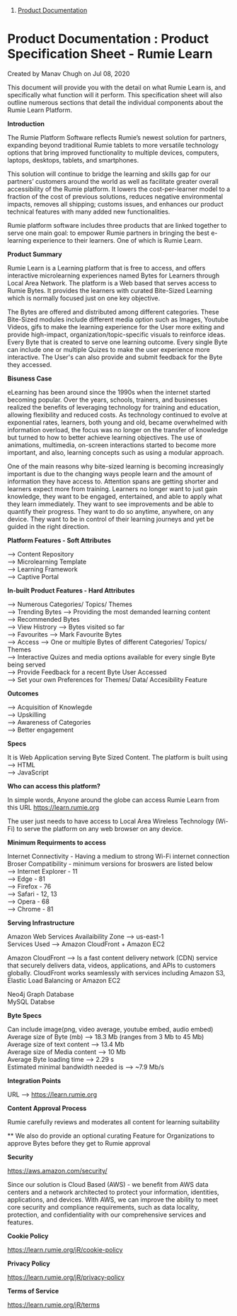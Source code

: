 
1.  [Product Documentation](index.html)

Product Documentation : Product Specification Sheet - Rumie Learn
=================================================================

Created by Manav Chugh on Jul 08, 2020

This document will provide you with the detail on what Rumie Learn is, and specifically what function will it perform. This specification sheet will also outline numerous sections that detail the individual components about the Rumie Learn Platform.

**Introduction**

The Rumie Platform Software reflects Rumie’s newest solution for partners, expanding beyond traditional Rumie tablets to more versatile technology options that bring improved functionality to multiple devices, computers, laptops, desktops, tablets, and smartphones. </br> 

This solution will continue to bridge the learning and skills gap for our partners’ customers around the world as well as facilitate greater overall accessibility of the Rumie platform. It lowers the cost-per-learner model to a fraction of the cost of previous solutions, reduces negative environmental impacts, removes all shipping; customs issues, and enhances our product technical features with many added new functionalities. </br> 

Rumie platform software includes three products that are linked together to serve one main goal: to empower Rumie partners in bringing the best e-learning experience to their learners. One of which is Rumie Learn. 


**Product Summary**

Rumie Learn is a Learning platform that is free to access, and offers interactive 
microlearning experiences named Bytes for Learners through Local Area Network. The platform 
is a Web based that serves access to Rumie Bytes. It provides the learners with curated Bite-Sized Learning which 
is normally focused just on one key objective. </br> 

The Bytes are offered and distributed among different categories. 
These Bite-Sized modules include different media option such as Images, Youtube Videos, gifs to make the 
learning experience for the User more exiting and provide high-impact, organization/topic-specific visuals to reinforce ideas. 
Every Byte that is created to serve one learning outcome. Every single Byte can include 
one or multiple Quizes to make the user experience more interactive. The User's can also provide and submit feedback for the Byte they accessed. 

**Bisuness Case**

eLearning has been around since the 1990s when the internet started becoming popular. Over the years, schools, trainers, and businesses realized the benefits of leveraging technology for training and education, allowing flexibility and reduced costs. As technology continued to evolve at exponential rates, learners, both young and old, became overwhelmed with information overload, the focus was no longer on the transfer of knowledge but turned to how to better achieve learning objectives. The use of animations, multimedia, on-screen interactions started to become more important, and also, learning concepts such as using a modular approach. </br> 

One of the main reasons why bite-sized learning is becoming increasingly important is due to the changing ways people learn and the amount of information they have access to. Attention spans are getting shorter and learners expect more from training. Learners no longer want to just gain knowledge, they want to be engaged, entertained, and able to apply what they learn immediately. They want to see improvements and be able to quantify their progress. They want to do so anytime, anywhere, on any device. They want to be in control of their learning journeys and yet be guided in the right direction.


**Platform Features - Soft Attributes**

--> Content Repository </br>
--> Microlearning Template </br>
--> Learning Framework </br>
--> Captive Portal </br>

**In-built Product Features -  Hard Attributes**

--> Numerous Categories/ Topics/ Themes </br>
--> Trending Bytes --> Providing the most demanded learning content </br>
--> Recommended Bytes </br> 
--> View Histrory --> Bytes visited so far </br> 
--> Favourites --> Mark Favourite Bytes </br> 
--> Access --> One or multiple Bytes of different Categories/ Topics/ Themes </br>
--> Interactive Quizes and media options available for every single Byte being served </br> 
--> Provide Feedback for a recent Byte User Accessed </br> 
--> Set your own Preferences for Themes/ Data/ Accesibility Feature </br>

**Outcomes**

--> Acquisition of Knowlegde </br>
--> Upskilling </br> 
--> Awareness of Categories </br> 
--> Better engagement </br> 


**Specs**

It is Web Application serving Byte Sized Content. The platform is built using </br> 
--> HTML </br>
--> JavaScript 
 

**Who can access this platform?**

In simple words, Anyone around the globe can access Rumie Learn from this URL
https://learn.rumie.org

The user just needs to have access to Local Area Wireless Technology (Wi-Fi) to serve 
the platform on any web browser on any device. 

**Minimum Requirments to access**

Internet Connectivity - Having a medium to strong Wi-Fi internet connection 
Broser Compatibility - minimum versions for broswers are listed below </br>
--> Internet Explorer - 11 </br>
--> Edge - 81 </br>
--> Firefox - 76 </br>
--> Safari - 12, 13 </br>
--> Opera - 68 </br>
--> Chrome - 81 </br>

**Serving Infrastructure**

Amazon Web Services 
Availaibility Zone --> us-east-1 </br>
Services Used --> Amazon CloudFront + Amazon EC2 

Amazon CloudFront --> Is a fast content delivery network (CDN) service that securely 
delivers data, videos, applications, and APIs to customers globally. CloudFront works 
seamlessly with services including Amazon S3, Elastic Load Balancing or Amazon EC2

Neo4j Graph Database </br>
MySQL Databse 

**Byte Specs**

Can include image(png, video average, youtube embed, audio embed) </br>
Average size of Byte (mb) --> 18.3 Mb (ranges from 3 Mb to 45 Mb) </br>
Average size of text content --> 13.4 Mb </br>
Average size of Media content --> 10 Mb </br>
Average Byte loading time --> 2.29 s </br>
Estimated minimal bandwidth needed is --> ~7.9 Mb/s </br>

**Integration Points**

URL --> https://learn.rumie.org

**Content Approval Process**

Rumie carefully reviews and moderates all content for learning suitability

** We also do provide an optional curating Feature for Organizations to approve Bytes before 
they get to Rumie approval

**Security**

https://aws.amazon.com/security/

Since our solution is Cloud Based (AWS) - we benefit from AWS data centers and a network 
architected to protect your information, identities, applications, and devices. 
With AWS, we can improve the ability to meet core security and compliance requirements, 
such as data locality, protection, and confidentiality with our comprehensive services 
and features.

**Cookie Policy**

https://learn.rumie.org/jR/cookie-policy

**Privacy Policy**

https://learn.rumie.org/jR/privacy-policy

**Terms of Service**

https://learn.rumie.org/jR/terms


